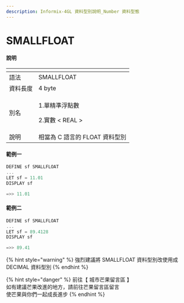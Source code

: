 ```yaml
---
description: Informix-4GL 資料型別說明_Number 資料型態
---
```


# SMALLFLOAT

#### 說明

<table>
  <thead>
    <tr>
      <th style="text-align:left"></th>
      <th style="text-align:left"></th>
    </tr>
  </thead>
  <tbody>
    <tr>
      <td style="text-align:left">&#x8A9E;&#x6CD5;</td>
      <td style="text-align:left">SMALLFLOAT</td>
    </tr>
    <tr>
      <td style="text-align:left">&#x8CC7;&#x6599;&#x9577;&#x5EA6;</td>
      <td style="text-align:left">4 byte</td>
    </tr>
    <tr>
      <td style="text-align:left">&#x5225;&#x540D;</td>
      <td style="text-align:left">
        <p>1.&#x55AE;&#x7CBE;&#x6E96;&#x6D6E;&#x9EDE;&#x6578;</p>
        <p>2.&#x5BE6;&#x6578; &lt; REAL &gt;</p>
      </td>
    </tr>
    <tr>
      <td style="text-align:left">&#x8AAA;&#x660E;</td>
      <td style="text-align:left">&#x76F8;&#x7576;&#x70BA; C &#x8A9E;&#x8A00;&#x7684; FLOAT &#x8CC7;&#x6599;&#x578B;&#x5225;</td>
    </tr>
  </tbody>
</table>

#### 範例一

```objectivec
DEFINE sf SMALLFLOAT
...
LET sf = 11.01
DISPLAY sf

=>> 11.01
```

#### 範例二

```objectivec
DEFINE sf SMALLFLOAT
...
LET sf = 89.4128
DISPLAY sf

=>> 89.41
```

{% hint style="warning" %}
強烈建議將 SMALLFLOAT 資料型別改使用成 DECIMAL 資料型別
{% endhint %}

{% hint style="danger" %}
前往【 城市芒果留言區 】  
如有建議芒果改進的地方，請前往芒果留言區留言  
使芒果與你們一起成長進步
{% endhint %}

